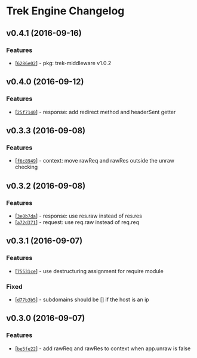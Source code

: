 # Trek Engine Changelog


## v0.4.1 (2016-09-16)

### Features

* [[`6286e02`](https://github.com/trekjs/engine/commit/6286e02)] - pkg: trek-middleware v1.0.2


## v0.4.0 (2016-09-12)

### Features

* [[`25f7140`](https://github.com/trekjs/engine/commit/25f7140)] - response: add redirect method and headerSent getter


## v0.3.3 (2016-09-08)

### Features

* [[`f6c8949`](https://github.com/trekjs/engine/commit/f6c8949)] - context: move rawReq and rawRes outside the unraw checking


## v0.3.2 (2016-09-08)

### Features

* [[`3e0b7da`](https://github.com/trekjs/engine/commit/3e0b7da)] - response: use res.raw instead of res.res
* [[`a72d371`](https://github.com/trekjs/engine/commit/a72d371)] - request: use req.raw instead of req.req


## v0.3.1 (2016-09-07)

### Features

* [[`75531ce`](https://github.com/trekjs/engine/commit/75531ce)] - use destructuring assignment for require module

### Fixed

* [[`d77b3b5`](https://github.com/trekjs/engine/commit/d77b3b5)] - subdomains should be [] if the host is an ip


## v0.3.0 (2016-09-07)

### Features

* [[`be5fe22`](https://github.com/trekjs/engine/commit/be5fe22)] - add rawReq and rawRes to context when app.unraw is false
